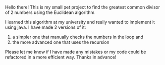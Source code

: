 Hello there! This is my small pet project to find the greatest common divisor of 2 numbers using the Euclidean algorithm.

I learned this algorithm at my university and really wanted to implement it using java. I have made 2 versions of it: 

 1) a simpler one that manually checks the numbers in the loop and 
 2) the more advanced one that uses the recursion

Please let me know if I have made any mistakes or my code could be refactored in a more efficient way. Thanks in advance!
